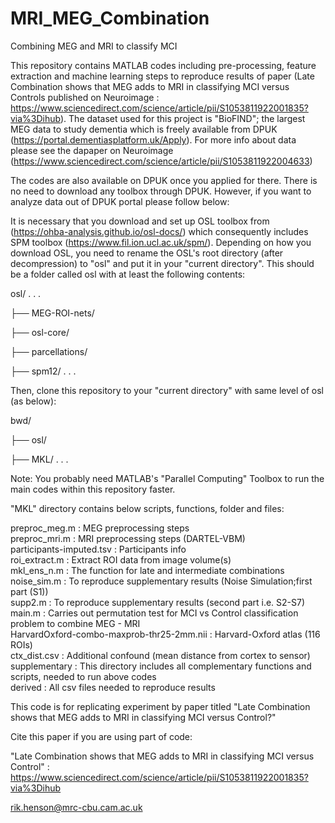 # MRI_MEG_Combination
Combining MEG and MRI  to classify MCI

This repository contains MATLAB codes including pre-processing, feature extraction and machine learning steps to reproduce results of paper (Late Combination shows that MEG adds to MRI in classifying MCI versus Controls published on Neuroimage : https://www.sciencedirect.com/science/article/pii/S1053811922001835?via%3Dihub).
The dataset used for this project is "BioFIND"; the largest MEG data to study dementia which is freely available from DPUK (https://portal.dementiasplatform.uk/Apply). For more info about data please see the dapaper on Neuroimage (https://www.sciencedirect.com/science/article/pii/S1053811922004633)

The codes are also available on DPUK once you applied for there. There is no need to download any toolbox through DPUK. However, if you want to analyze data out of DPUK portal please follow below:

It is necessary that you download and set up OSL toolbox from (https://ohba-analysis.github.io/osl-docs/) which consequently includes SPM toolbox (https://www.fil.ion.ucl.ac.uk/spm/). Depending on how you download OSL, you need to rename the OSL's root directory (after decompression) to "osl" and put it in your "current directory". This should be a folder called osl with at least the following contents:

osl/ . . .

├── MEG-ROI-nets/

├── osl-core/

├── parcellations/

├── spm12/ . . .

Then, clone this repository to your "current directory" with same level of osl (as below):

bwd/

├── osl/

├── MKL/ . . .

Note: You probably need MATLAB's "Parallel Computing" Toolbox to run the main codes within this repository faster.

"MKL" directory contains below scripts, functions, folder and files:

preproc_meg.m : MEG preprocessing steps  
preproc_mri.m : MRI preprocessing steps (DARTEL-VBM)  
participants-imputed.tsv : Participants info  
roi_extract.m : Extract ROI data from image volume(s)  
mkl_ens_n.m : The function for late and intermediate combinations 
noise_sim.m : To reproduce supplementary results (Noise Simulation;first part (S1))   
supp2.m : To reproduce supplementary results (second part i.e. S2-S7)  
main.m : Carries out permutation test for MCI vs Control classification problem to combine MEG - MRI  
HarvardOxford-combo-maxprob-thr25-2mm.nii : Harvard-Oxford atlas (116 ROIs)  
ctx_dist.csv :  Additional confound (mean distance from cortex to sensor)  
supplementary : This directory includes all complementary functions and scripts, needed to run above codes  
derived : All csv files needed to reproduce results  

This code is for replicating experiment by paper titled "Late Combination shows that MEG adds to MRI in classifying MCI versus Control?"

Cite this paper if you are using part of code:

"Late Combination shows that MEG adds to MRI in classifying MCI versus Control" : https://www.sciencedirect.com/science/article/pii/S1053811922001835?via%3Dihub   

rik.henson@mrc-cbu.cam.ac.uk
